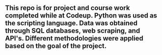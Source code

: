 ## This repo is for project and course work completed while at Codeup.  Python was used as the scripting language.  Data was obtained through SQL databases, web scraping, and API's.  Different methodologies were applied based on the goal of the project.